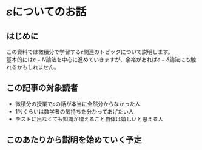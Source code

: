 <script type="text/x-mathjax-config">MathJax.Hub.Config({tex2jax:{inlineMath:[['\$','\$'],['\\(','\\)']],processEscapes:true},CommonHTML: {matchFontHeight:false}});</script>
<script type="text/javascript" async src="https://cdnjs.cloudflare.com/ajax/libs/mathjax/2.7.1/MathJax.js?config=TeX-MML-AM_CHTML"></script>

# $\varepsilon$についてのお話

## はじめに
この資料では微積分で学習する$\varepsilon$関連のトピックについて説明します。  
基本的には$\varepsilon-N$論法を中心に進めていきますが、余裕があれば$\varepsilon-\delta$論法にも触れるかもしれません。

## この記事の対象読者
- 微積分の授業で$\varepsilon$の話が本当に全然分からなかった人
- 1%くらいは数学者の気持ちを分かってあげたい人
- テストに出なくても知識が増えること自体は嬉しいと思える人

## このあたりから説明を始めていく予定
